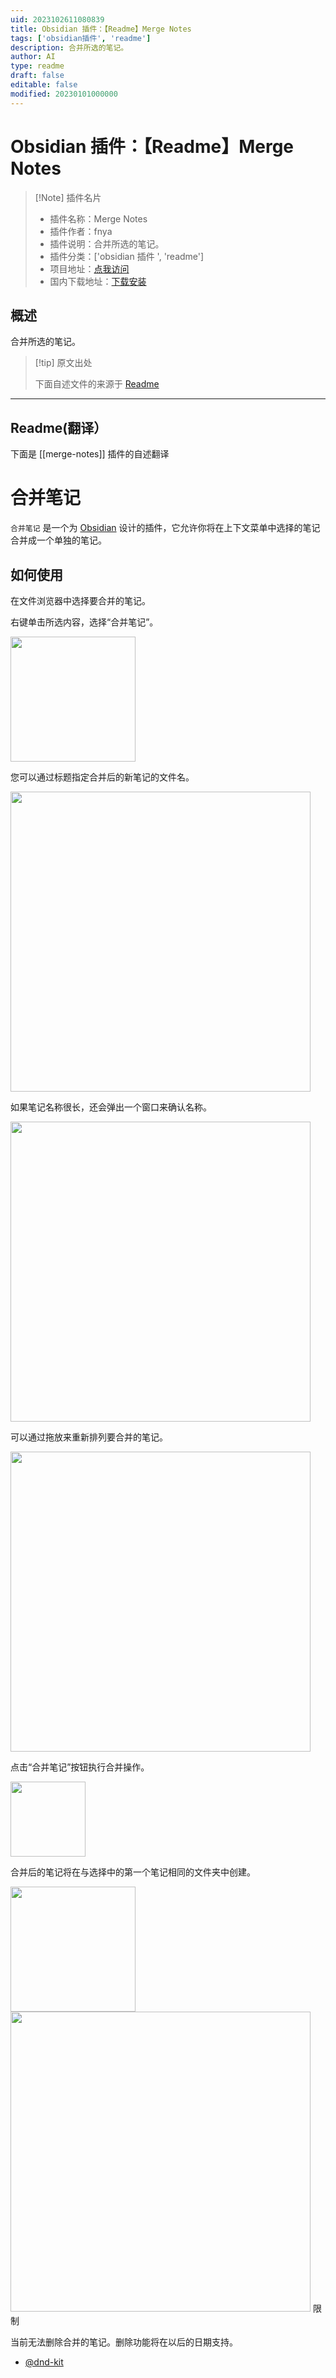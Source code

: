 ```yaml
---
uid: 2023102611080839
title: Obsidian 插件：【Readme】Merge Notes
tags: ['obsidian插件', 'readme']
description: 合并所选的笔记。
author: AI
type: readme
draft: false
editable: false
modified: 20230101000000
---
```


# Obsidian 插件：【Readme】Merge Notes

> [!Note] 插件名片
> - 插件名称：Merge Notes
> - 插件作者：fnya
> - 插件说明：合并所选的笔记。
> - 插件分类：['obsidian 插件 ', 'readme']
> - 项目地址：[点我访问](https://github.com/fnya/merge-notes)
> - 国内下载地址：[下载安装](https://pkmer.cn/products/plugin/pluginMarket/?merge-notes)

## 概述

合并所选的笔记。

> [!tip] 原文出处
>
>下面自述文件的来源于 [Readme](https://ghproxy.net/https://raw.githubusercontent.com/fnya/merge-notes/main/README.md)

---

## Readme(翻译）

下面是 [[merge-notes]] 插件的自述翻译

# 合并笔记

`合并笔记` 是一个为 [Obsidian](https://obsidian.md/) 设计的插件，它允许你将在上下文菜单中选择的笔记合并成一个单独的笔记。

## 如何使用

在文件浏览器中选择要合并的笔记。

右键单击所选内容，选择“合并笔记”。

<img src="resources/image01.png" width="200">

您可以通过标题指定合并后的新笔记的文件名。

<img src="resources/image02.png" width="480">

如果笔记名称很长，还会弹出一个窗口来确认名称。

<img src="resources/image03.png" width="480">

可以通过拖放来重新排列要合并的笔记。

<img src="resources/image04.png" width="480">

点击“合并笔记”按钮执行合并操作。

<img src="resources/image05.png" width="120">

合并后的笔记将在与选择中的第一个笔记相同的文件夹中创建。

<img src="resources/image06.png" width="200">

<img src="resources/image07.png" width="480">
限制

当前无法删除合并的笔记。删除功能将在以后的日期支持。

- [@dnd-kit](https://docs.dndkit.com/)



